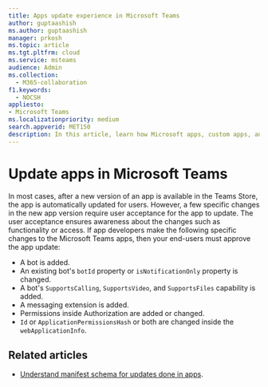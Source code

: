 ```yaml
---
title: Apps update experience in Microsoft Teams
author: guptaashish
ms.author: guptaashish
manager: prkosh
ms.topic: article
ms.tgt.pltfrm: cloud
ms.service: msteams
audience: Admin
ms.collection: 
  - M365-collaboration
f1.keywords: 
  - NOCSH
appliesto: 
- Microsoft Teams
ms.localizationpriority: medium
search.appverid: MET150
description: In this article, learn how Microsoft apps, custom apps, and third-party apps in Microsoft Teams are updated and how admins facilitate it.
---
```


# Update apps in Microsoft Teams

In most cases, after a new version of an app is available in the Teams Store, the app is automatically updated for users. However, a few specific changes in the new app version require user acceptance for the app to update. The user acceptance ensures awareness about the changes such as functionality or access. If app developers make the following specific changes to the Microsoft Teams apps, then your end-users must approve the app update:

* A bot is added.
* An existing bot's `botId` property or `isNotificationOnly` property is changed.
* A bot's `SupportsCalling`, `SupportsVideo`, and `SupportsFiles` capability is added.
* A messaging extension is added.
* Permissions inside Authorization are added or changed.
* `Id` or `ApplicationPermissionsHash` or both are changed inside the `webApplicationInfo`.

<!--- image update
:::image type="content" source="media/manage-your-custom-apps-update1.png" alt-text="New version available." lightbox="media/manage-your-custom-apps-update1.png":::

:::image type="content" source="media/manage-your-custom-apps-update2.png" alt-text="Upgrade option for an app." lightbox="media/manage-your-custom-apps-update2.png":::
--->

## Related articles

* [Understand manifest schema for updates done in apps](/microsoftteams/platform/resources/schema/manifest-schema).
